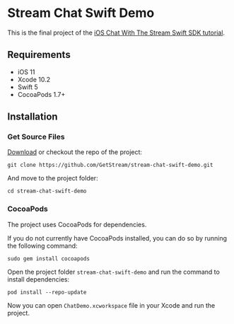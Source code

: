 # Stream Chat Swift Demo

This is the final project of the [iOS Chat With The Stream Swift SDK tutorial](https://getstream.io/chat/ios-chat/tutorial/).

## Requirements

- iOS 11
- Xcode 10.2
- Swift 5
- CocoaPods 1.7+

## Installation

### Get Source Files

[Download](https://github.com/GetStream/stream-chat-swift-demo/archive/master.zip) or checkout the repo of the project:

```
git clone https://github.com/GetStream/stream-chat-swift-demo.git
```

And move to the project folder:

```
cd stream-chat-swift-demo
```

### CocoaPods

The project uses CocoaPods for dependencies.

If you do not currently have CocoaPods installed, you can do so by running the following command:

```
sudo gem install cocoapods
```

Open the project folder `stream-chat-swift-demo` and run the command to install dependencies:

```
pod install --repo-update
```

Now you can open `ChatDemo.xcworkspace` file in your Xcode and run the project.
